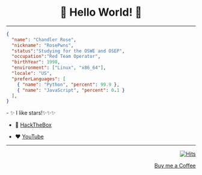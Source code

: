 <div align="center">

# 🤗 Hello World! 🤗

</div>

---

```json
{
  "name": "Chandler Rose",
  "nickname": "RosePwns",
  "status":"Studying for the OSWE and OSEP",
  "occupation":"Red Team Operator",
  "birthYear": 1998,
  "environment": ["Linux", "x86_64"],
  "locale": "US",
  "preferLanguages": [
    { "name": "Python", "percent": 99.9 },
    { "name": "JavaScript", "percent": 0.1 }
  ],
}
```
<div align="left">
- ✨  I like stars!✨✨✨
  <br>

- 👾 [HackTheBox](https://app.hackthebox.com/profile/badges/1055111)
  <br>

  
- ♥️  [YouTube](https://www.youtube.com/channel/UCmX-WqhGSMDbBSs9nHjF-wA)

---

<div align="center">

</div>
<div align="end">

[![Hits](https://hits.seeyoufarm.com/api/count/incr/badge.svg?url=https%3A%2F%2Fgithub.com%2FRosePwns&count_bg=%235EBA18&title_bg=%23353333&icon=&icon_color=%23E7E7E7&title=hits&edge_flat=false)](https://hits.seeyoufarm.com)
  
[Buy me a Coffee](https://www.buymeacoffee.com/crose)
